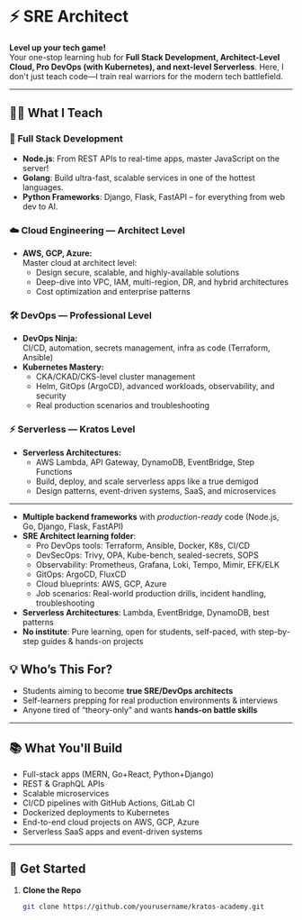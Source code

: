 # ⚡️ SRE Architect

**Level up your tech game!**  
Your one-stop learning hub for **Full Stack Development, Architect-Level Cloud, Pro DevOps (with Kubernetes), and next-level Serverless**. Here, I don't just teach code—I train real warriors for the modern tech battlefield.

---

## 🧑‍💻 What I Teach

### 🚀 Full Stack Development

- **Node.js**: From REST APIs to real-time apps, master JavaScript on the server!
- **Golang**: Build ultra-fast, scalable services in one of the hottest languages.
- **Python Frameworks**: Django, Flask, FastAPI – for everything from web dev to AI.

### ☁️ Cloud Engineering — **Architect Level**

- **AWS, GCP, Azure:**  
  Master cloud at architect level:  
  - Design secure, scalable, and highly-available solutions  
  - Deep-dive into VPC, IAM, multi-region, DR, and hybrid architectures  
  - Cost optimization and enterprise patterns

### 🛠️ DevOps — **Professional Level**

- **DevOps Ninja:**  
  CI/CD, automation, secrets management, infra as code (Terraform, Ansible)
- **Kubernetes Mastery:**  
  - CKA/CKAD/CKS-level cluster management  
  - Helm, GitOps (ArgoCD), advanced workloads, observability, and security  
  - Real production scenarios and troubleshooting

### ⚡ Serverless — **Kratos Level**

- **Serverless Architectures:**  
  - AWS Lambda, API Gateway, DynamoDB, EventBridge, Step Functions  
  - Build, deploy, and scale serverless apps like a true demigod  
  - Design patterns, event-driven systems, SaaS, and microservices

---
- **Multiple backend frameworks** with *production-ready* code (Node.js, Go, Django, Flask, FastAPI)
- **SRE Architect learning folder**:  
  - Pro DevOps tools: Terraform, Ansible, Docker, K8s, CI/CD  
  - DevSecOps: Trivy, OPA, Kube-bench, sealed-secrets, SOPS  
  - Observability: Prometheus, Grafana, Loki, Tempo, Mimir, EFK/ELK  
  - GitOps: ArgoCD, FluxCD  
  - Cloud blueprints: AWS, GCP, Azure
  - Job scenarios: Real-world production drills, incident handling, troubleshooting
- **Serverless Architectures**: Lambda, EventBridge, DynamoDB, best patterns
- **No institute**: Pure learning, open for students, self-paced, with step-by-step guides & hands-on projects

## 💡 Who’s This For?

- Students aiming to become **true SRE/DevOps architects**
- Self-learners prepping for real production environments & interviews
- Anyone tired of “theory-only” and wants **hands-on battle skills**

---

## 📚 What You'll Build

- Full-stack apps (MERN, Go+React, Python+Django)
- REST & GraphQL APIs
- Scalable microservices
- CI/CD pipelines with GitHub Actions, GitLab CI
- Dockerized deployments to Kubernetes
- End-to-end cloud projects on AWS, GCP, Azure
- Serverless SaaS apps and event-driven systems

---

## 🚦 Get Started

1. **Clone the Repo**  
   
   ```bash
   git clone https://github.com/yourusername/kratos-academy.git
   ```
